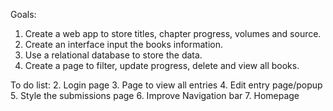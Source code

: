 Goals:
1. Create a web app to store titles, chapter progress, volumes and source.
2. Create an interface input the books information.
3. Use a relational database to store the data.
4. Create a page to filter, update progress, delete and view all books.

To do list:
2. Login page
3. Page to view all entries
4. Edit entry page/popup
5. Style the submissions page
6. Improve Navigation bar
7. Homepage